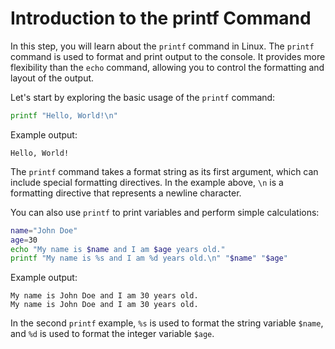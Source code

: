 # Introduction to the printf Command

In this step, you will learn about the `printf` command in Linux. The `printf` command is used to format and print output to the console. It provides more flexibility than the `echo` command, allowing you to control the formatting and layout of the output.

Let's start by exploring the basic usage of the `printf` command:

```bash
printf "Hello, World!\n"
```

Example output:

```
Hello, World!
```

The `printf` command takes a format string as its first argument, which can include special formatting directives. In the example above, `\n` is a formatting directive that represents a newline character.

You can also use `printf` to print variables and perform simple calculations:

```bash
name="John Doe"
age=30
echo "My name is $name and I am $age years old."
printf "My name is %s and I am %d years old.\n" "$name" "$age"
```

Example output:

```
My name is John Doe and I am 30 years old.
My name is John Doe and I am 30 years old.
```

In the second `printf` example, `%s` is used to format the string variable `$name`, and `%d` is used to format the integer variable `$age`.

